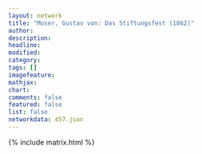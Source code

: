 ```yaml
---
layout: network
title: "Moser, Gustav von: Das Stiftungsfest (1862)"
author:
description:
headline:
modified:
category:
tags: []
imagefeature: 
mathjax: 
chart: 
comments: false
featured: false
list: false
networkdata: 457.json
---
```

{% include matrix.html %}
